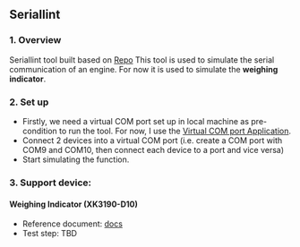 ## Seriallint

### 1. Overview
Seriallint tool built based on [Repo](https://github.com/AngryCarrot789/BasicSerialCommunicator)
This tool is used to simulate the serial communication of an engine.
For now it is used to simulate the **weighing indicator**.

### 2. Set up
- Firstly, we need a virtual COM port set up in local machine as pre-condition to run the tool. For now, I use the [Virtual COM port Application](https://freevirtualserialports.com/).
- Connect 2 devices into a virtual COM port (i.e. create a COM port with COM9 and COM10, then connect each device to a port and vice versa)
- Start simulating the function.

### 3. Support device:

#### Weighing Indicator (XK3190-D10) 
- Reference document: [docs](https://candientuhanoi.com.vn/wp-content/uploads/2016/10/Manual_D10-Chi-Anh-Scales.pdf)
- Test step: TBD